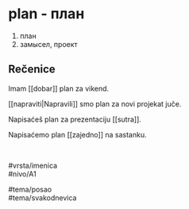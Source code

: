 # plan - план

1. план  
2. замысел, проект

## Rečenice

Imam [[dobar]] plan za vikend.

[[napraviti|Napravili]] smo plan za novi projekat juče.

Napisaćeš plan za prezentaciju [[sutra]].

Napisaćemo plan [[zajedno]] na sastanku.

<br>

#vrsta/imenica  
#nivo/A1  

#tema/posao  
#tema/svakodnevica
